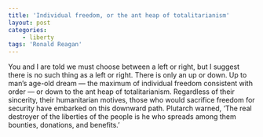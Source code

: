 ```yaml
---
title: 'Individual freedom, or the ant heap of totalitarianism'
layout: post
categories:
    - liberty
tags: 'Ronald Reagan'
---
```


You and I are told we must choose between a left or right, but I suggest there is no such thing as a left or right. There is only an up or down. Up to man’s age-old dream — the maximum of individual freedom consistent with order — or down to the ant heap of totalitarianism. Regardless of their sincerity, their humanitarian motives, those who would sacrifice freedom for security have embarked on this downward path. Plutarch warned, ‘The real destroyer of the liberties of the people is he who spreads among them bounties, donations, and benefits.’
